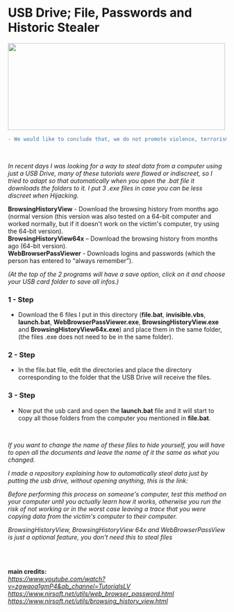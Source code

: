 USB Drive; File, Passwords and Historic Stealer<a name="TOP"></a>
===================

<img src="https://media.giphy.com/media/3o6ZtafpgSpvIaKhMI/giphy.gif?cid=ecf05e47mp7si750ajrdaubzefnjak31oirjiyx1fe5k4zwo&rid=giphy.gif&ct=gI" width="500" height="200" />

```diff
- We would like to conclude that, we do not promote violence, terrorism or any kind of illegal activities. This Repository is only for demonstration and education purpose. Our simple reason is to entertain and educate you and share lots of amazing technological ideas.
```
<br />

*In recent days I was looking for a way to steal data from a computer using just a USB Drive, many of these tutorials were flawed or indiscreet, so I tried to adapt so that automatically when you open the .bat file it downloads the folders to it.
I put 3 .exe files in case you can be less discreet when Hijacking.*

**BrowsingHistoryView** - Download the browsing history from months ago (normal version (this version was also tested on a 64-bit computer and worked normally, but if it doesn't work on the victim's computer, try using the 64-bit version).<br />
**BrowsingHistoryView64x** – Download the browsing history from months ago (64-bit version).<br />
**WebBrowserPassViewer** - Downloads logins and passwords (which the person has entered to “always remember”).

_(At the top of the 2 programs will have a save option, click on it and choose your USB card folder to save all infos.)_

### 1 - Step
- Download the 6 files I put in this directory (**file.bat**, **invisible.vbs**, **launch.bat**, **WebBrowserPassViewer.exe**, **BrowsingHistoryView.exe** and **BrowsingHistoryView64x.exe**) and place them in the same folder, (the files .exe does not need to be in the same folder).
### 2 - Step
- In the file.bat file, edit the directories and place the directory corresponding to the folder that the USB Drive will receive the files.
### 3 - Step
- Now put the usb card and open the **launch.bat** file and it will start to copy all those folders from the computer you mentioned in **file.bat**.

<br />

*If you want to change the name of these files to hide yourself, you will have to open all the documents and leave the name of it the same as what you changed.*

*I made a repository explaining how to automatically steal data just by putting the usb drive, without opening anything, this is the link:*

*Before performing this process on someone's computer, test this method on your computer until you actually learn how it works, otherwise you run the risk of not working or in the worst case leaving a trace that you were copying data from the victim's computer to their computer.*


*BrowsingHistoryView, BrowsingHistoryView 64x and WebBrowserPassView is just a optional feature, you don't need this to steal files*

<br />
<br />

**main credits:**<br />
*https://www.youtube.com/watch?v=zgwqoa1gmP4&ab_channel=TutorialsLV<br />*
*https://www.nirsoft.net/utils/web_browser_password.html<br />*
*https://www.nirsoft.net/utils/browsing_history_view.html<br />*
